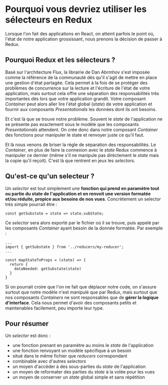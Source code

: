 # Pourquoi vous devriez utiliser les sélecteurs en Redux

Lorsque l'on fait des applications en React, on atteint parfois le point où, l'état de notre application grossissant, nous prenons la décision de passer à Redux.

## Pourquoi Redux et les sélecteurs ?
Basé sur l'architecture Flux, la librairie de Dan Abrmhov s'est imposée comme la référence de la communauté dès qu'il s'agit de mettre en place une gestion d'état partagée.
Cela permet à la fois de se protéger des problèmes de concurrence sur la lecture et l'écriture de l'état de votre application,
mais surtout cela offre une séparation des responsabilités très importantes dès lors que votre application grandit.
Votre composant *Container* peut alors aller lire l'état global (*state*) de votre application et fournir aux composants *Presentationals* les données dont ils ont besoins.

Et c'est là que se trouve notre problème. Souvent le *state* de l'application ne se présente pas exactement sous le modèle que les composants *Presentationals* attendent.
On crée donc dans notre composant *Container* des fonctions pour manipuler le state et renvoyer juste ce qu'il faut.

Et là nous venons de briser la règle de séparation des responsabilités.
Le *Container*, en plus de faire la connexion avec le *state* Redux commence à manipuler ce dernier (même s'il ne manipule pas dirèctement le *state* mais la copie qu'il reçoit).
C'est là que rentrent en jeux les *selectors*.

## Qu'est-ce qu'un selecteur ?
Un *selector* est tout simplement une **fonction qui prend en paramètre tout ou partie du state de l'application et en renvoit une version formatée et/ou réduite, propice aux besoins de nos vues**.
Concrètement un selector très simple pourrait être :
```
const getSubstate = state => state.subState;
```
Ce *selector* sera alors exporté par le fichier où il se trouve, puis appelé par les composants *Container* ayant besoin de la donnée formatée.
Par exemple :
```
...
import { getSubstate } from '../reducers/my-reducer';
...

const mapStateToProps = (state) => {
  return {
    dataNeeded: getSubstate(state)
  }
}
```
Si on pourrait croire que l'on ne fait que déplacer notre code, on s'assure surtout que notre modèle n'est manipulé que par Redux,
mais surtout que nos composants *Containers* ne sont responsables que de **gérer la logique d'interface**.
Cela nous permet d'avoir des composants petits et maintenables facilement, peu importe leur type.

## Pour résumer
Un *selector* est donc :
* une fonction prenant en paramètre au moins le *state* de l'application
* une fonction renvoyant un modèle spécifique à un besoin
* situé dans le même fichier que *reducers* correspondant
* combinable avec d'autres *selectors*
* un moyen d'accéder à des sous-parties du *state* de l'application
* un moyen de reformater des parties du *state* à la volée pour les vues
* un moyen de conserver un *state* global simple et sans répétition